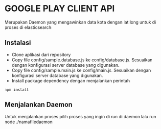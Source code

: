 # GOOGLE PLAY CLIENT API
Merupakan Daemon yang mengawinkan data kota dengan lat long untuk di proses di elasticsearch

## Instalasi
- Clone aplikasi dari repository
- Copy file config/sample.database.js ke config/database.js. Sesuaikan dengan konfigurasi server database yang digunakan.
- Copy file config/sample.main.js ke config/main.js. Sesuaikan dengan konfigurasi server database yang digunakan.
- Install package dependency dengan menjalankan perintah
```
npm install
```
## Menjalankan Daemon
Untuk menjalankan proses pilih proses yang ingin di run di daemon
lalu run node ./namafiledaemon
